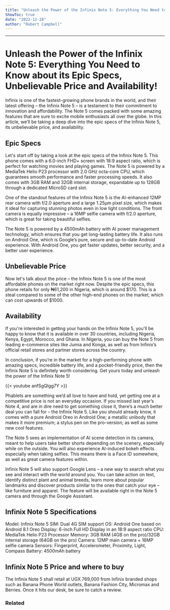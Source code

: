 ```yaml
---
title: "Unleash the Power of the Infinix Note 5: Everything You Need to Know about its Epic Specs, Unbelievable Price and Availability!"
ShowToc: true 
date: "2022-12-28"
author: "Robert Campbell"
---
```

*****
# Unleash the Power of the Infinix Note 5: Everything You Need to Know about its Epic Specs, Unbelievable Price and Availability!

Infinix is one of the fastest-growing phone brands in the world, and their latest offering – the Infinix Note 5 – is a testament to their commitment to innovation and affordability. The Note 5 comes packed with some amazing features that are sure to excite mobile enthusiasts all over the globe. In this article, we’ll be taking a deep dive into the epic specs of the Infinix Note 5, its unbelievable price, and availability.

## Epic Specs

Let's start off by taking a look at the epic specs of the Infinix Note 5. This phone comes with a 6.0-inch FHD+ screen with 18:9 aspect ratio, which is perfect for watching movies and playing games. The Note 5 is powered by a MediaTek Helio P23 processor with 2.0 GHz octa-core CPU, which guarantees smooth performance and faster processing speeds. It also comes with 3GB RAM and 32GB internal storage, expandable up to 128GB through a dedicated MicroSD card slot.

One of the standout features of the Infinix Note 5 is the AI-enhanced 12MP rear camera with f/2.0 aperture and a large 1.25μm pixel size, which makes it ideal for capturing stunning photos even in low light conditions. The front camera is equally impressive – a 16MP selfie camera with f/2.0 aperture, which is great for taking beautiful selfies.

The Note 5 is powered by a 4500mAh battery with AI power management technology, which ensures that you get long-lasting battery life. It also runs on Android One, which is Google’s pure, secure and up-to-date Android experience. With Android One, you get faster updates, better security, and a better user experience. 

## Unbelievable Price

Now let's talk about the price – the Infinix Note 5 is one of the most affordable phones on the market right now. Despite the epic specs, this phone retails for only ₦61,200 in Nigeria, which is around $170. This is a steal compared to some of the other high-end phones on the market, which can cost upwards of $1000.

## Availability

If you're interested in getting your hands on the Infinix Note 5, you'll be happy to know that it is available in over 30 countries, including Nigeria, Kenya, Egypt, Morocco, and Ghana. In Nigeria, you can buy the Note 5 from leading e-commerce sites like Jumia and Konga, as well as from Infinix’s official retail stores and partner stores across the country.

In conclusion, if you’re in the market for a high-performing phone with amazing specs, incredible battery life, and a pocket-friendly price, then the Infinix Note 5 is definitely worth considering. Get yours today and unleash the power of the Infinix Note 5!

{{< youtube anfSgQlgg7Y >}} 



Phablets are something we’d all love to have and hold, yet getting one at a competitive price is not an everyday occasion. If you missed last year’s Note 4, and are in dire need to get something close it, there’s a much better deal you can fall for – the Infinix Note 5. Like you should already know, it comes with a pure Android Oreo in Android One; a metallic unibody that makes it more premium; a stylus pen on the pro-version; as well as some new cool features.
 
The Note 5 sees an implementation of AI scene detection in its camera, meant to help users take better shorts depending on the scenery, especially while on the outside. You will also experience AI-induced bokeh effects especially when taking selfies. This means there is a Face ID somewhere, as well as great camera features within.
 
Infinix Note 5 will also support Google Lens – a new way to search what you see and interact with the world around you. You can take action on text, identify distinct plant and animal breeds, learn more about popular landmarks and discover products similar to the ones that catch your eye – like furniture and apparel. The feature will be available right in the Note 5 camera and through the Google Assistant.
 
## Infinix Note 5 Specifications
 
Model: Infinix Note 5
SIM: Dual 4G SIM support
OS: Android One based on Android 8.1 Oreo
Display: 6-inch Full HD Display in an 18:9 aspect ratio
CPU: MediaTek Helio P23 Processor
Memory: 3GB RAM (4GB on the pro)/32GB internal storage (64GB on the pro)
Camera: 12MP main camera + 16MP selfie camera
Sensors: Fingerprint, Accelerometer, Proximity, Light, Compass
Battery: 4500mAh battery
 
## Infinix Note 5 Price and where to buy
 
The Infinix Note 5 shall retail at UGX 769,000 from Infinix branded shops such as Banana Phone World outlets, Banana Fashion City, Micromax and Berries. Once it hits our desk, be sure to catch a review.
 
### Related




